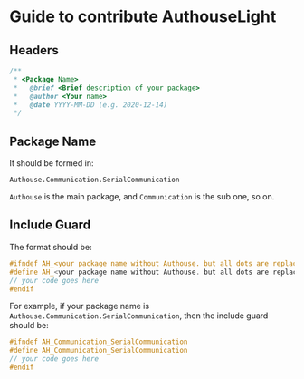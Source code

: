 # Guide to contribute AuthouseLight

## Headers

```cpp
/**
 * <Package Name>
 *   @brief <Brief description of your package>
 *   @author <Your name>
 *   @date YYYY-MM-DD (e.g. 2020-12-14)
 */
```

## Package Name

It should be formed in:

```plain
Authouse.Communication.SerialCommunication
```

`Authouse` is the main package, and `Communication` is
the sub one, so on.

## Include Guard

The format should be:

```cpp
#ifndef AH_<your package name without Authouse. but all dots are replaced with _>
#define AH_<your package name without Authouse. but all dots are replaced with _>
// your code goes here
#endif
```

For example, if your package name is `Authouse.Communication.SerialCommunication`,
then the include guard should be:

```cpp
#ifndef AH_Communication_SerialCommunication
#define AH_Communication_SerialCommunication
// your code goes here
#endif
```
